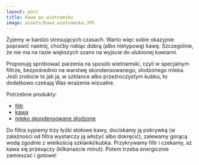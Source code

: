 ```yaml
---
layout: post
title: Kawa po wietnamsku
image: assets/Kawa wietnamska.JPG
---
```


Żyjemy w bardzo stresujących czasach. Warto więc sobie okazyjnie poprawić nastrój, choćby robiąc dobrą (albo nietypową) kawę. Szczególnie, że nie ma na razie większych szans na wyjście do ulubionej kawiarni.

Proponuję spróbować parzenia na sposób wietnamski, czyli w specjalnym filtrze, bezpośrednio na warstwę skondensowanego, słodzonego mleka. Jeśli zrobicie to jak ja, w szklance albo przeźroczystym kubku, to dodatkowo czekają Was wrażenia wizualne. 

Potrzebne produkty:
- [filtr](https://sklep.nasushi.pl/product-pol-520-Zaparzacz-phin-do-kawy-wietnamskiej-150ml-Long-Cam.html)
- [kawa](https://sklep.nasushi.pl/product-pol-1188-Kawa-mielona-Creative-2-250g-Trung-Nguyen.html)
- [mleko skondensowane słodzone](https://sklep.nasushi.pl/product-pol-1198-Mleko-skondensowane-slodzone-397g-Longevity.html)

Do filtra sypiemy trzy łyżki stołowe kawy, dociskamy ją pokrywką (w zależności od filtra wystarczy ją włożyć albo dokręcić), zalewamy gorącą wodą zgodnie z wielkością szklanki/kubka. Przykrywamy filtr i czekamy, aż kawa się przesączy (kilkanaście minut). Potem trzeba energicznie zamieszać i gotowe!
